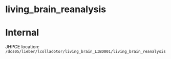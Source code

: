 # living_brain_reanalysis

# Internal

JHPCE location: `/dcs05/lieber/lcolladotor/living_brain_LIBD001/living_brain_reanalysis`

